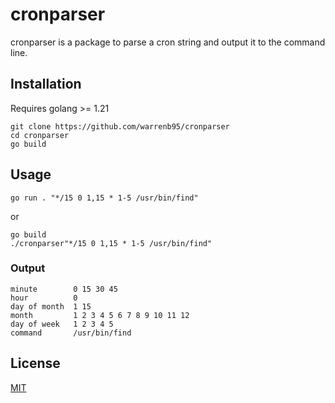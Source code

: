# cronparser

cronparser is a package to parse a cron string and output it to the command line.

## Installation

Requires golang >= 1.21

```
git clone https://github.com/warrenb95/cronparser
cd cronparser
go build
```

## Usage

```
go run . "*/15 0 1,15 * 1-5 /usr/bin/find"
```
or
```
go build
./cronparser"*/15 0 1,15 * 1-5 /usr/bin/find"
```

### Output

```
minute        0 15 30 45
hour          0
day of month  1 15
month         1 2 3 4 5 6 7 8 9 10 11 12
day of week   1 2 3 4 5
command       /usr/bin/find
``` 

## License

[MIT](https://choosealicense.com/licenses/mit/)
